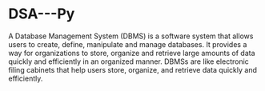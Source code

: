 # DSA---Py
A Database Management System (DBMS) is a software system that allows users to create, define, manipulate and manage databases. It provides a way for organizations to store, 
organize and retrieve large amounts of data quickly and efficiently in an organized manner. DBMSs are like electronic filing cabinets that help users store, organize, and 
retrieve data quickly and efficiently.  
